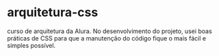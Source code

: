 # arquitetura-css
curso de arquitetura da Alura. 
No desenvolvimento do projeto, usei boas práticas de CSS para que a manutenção do  código fique o mais fácil e simples possível.
